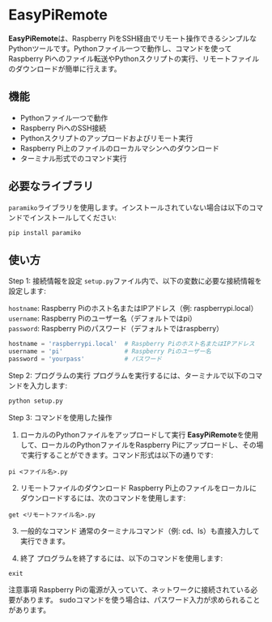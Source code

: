 # EasyPiRemote

**EasyPiRemote**は、Raspberry PiをSSH経由でリモート操作できるシンプルなPythonツールです。Pythonファイル一つで動作し、コマンドを使ってRaspberry Piへのファイル転送やPythonスクリプトの実行、リモートファイルのダウンロードが簡単に行えます。

## 機能
- Pythonファイル一つで動作
- Raspberry PiへのSSH接続
- Pythonスクリプトのアップロードおよびリモート実行
- Raspberry Pi上のファイルのローカルマシンへのダウンロード
- ターミナル形式でのコマンド実行


## 必要なライブラリ
`paramiko`ライブラリを使用します。インストールされていない場合は以下のコマンドでインストールしてください:

```bash
pip install paramiko
```
## 使い方
Step 1: 接続情報を設定
`setup.py`ファイル内で、以下の変数に必要な接続情報を設定します:

`hostname`: Raspberry Piのホスト名またはIPアドレス（例: raspberrypi.local）<br>
`username`: Raspberry Piのユーザー名（デフォルトではpi）<br>
`password`: Raspberry Piのパスワード（デフォルトではraspberry）<br>

```python
hostname = 'raspberrypi.local'  # Raspberry Piのホスト名またはIPアドレス
username = 'pi'                 # Raspberry Piのユーザー名
password = 'yourpass'           # パスワード

```
Step 2: プログラムの実行
プログラムを実行するには、ターミナルで以下のコマンドを入力します:
```bash
python setup.py
```

Step 3: コマンドを使用した操作
1. ローカルのPythonファイルをアップロードして実行
**EasyPiRemote**を使用して、ローカルのPythonファイルをRaspberry Piにアップロードし、その場で実行することができます。コマンド形式は以下の通りです:

```Terminal
pi <ファイル名>.py
```

2. リモートファイルのダウンロード
Raspberry Pi上のファイルをローカルにダウンロードするには、次のコマンドを使用します:

```Terminal
get <リモートファイル名>.py
```

3. 一般的なコマンド
通常のターミナルコマンド（例: cd、ls）も直接入力して実行できます。

4. 終了
プログラムを終了するには、以下のコマンドを使用します:
```Terminal
exit
```
注意事項
Raspberry Piの電源が入っていて、ネットワークに接続されている必要があります。
sudoコマンドを使う場合は、パスワード入力が求められることがあります。
